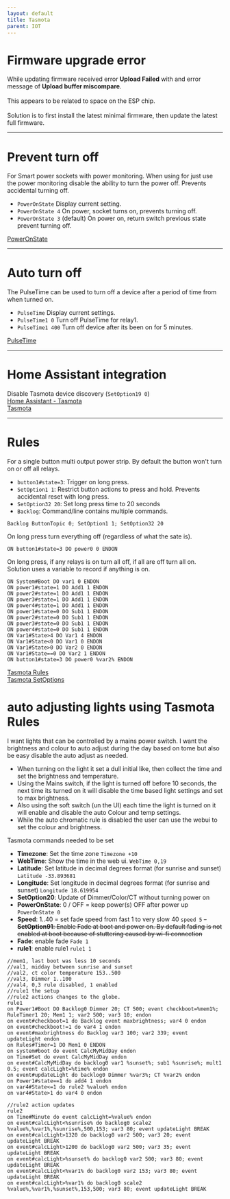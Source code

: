 ```yaml
---
layout: default
title: Tasmota
parent: IOT
---
```


# Firmware upgrade error
While updating firmware received error **Upload Failed** with and error message of **Upload buffer miscompare**.<BR>
<BR>
This appears to be related to space on the ESP chip.<BR>
<BR>
Solution is to first install the latest minimal firmware, then update the latest full firmware.

---

# Prevent turn off
For Smart power sockets with power monitoring. When using for just use the power monitoring disable the ability to turn the power off. Prevents accidental turning off.
- `PowerOnState` Display current setting.
- `PowerOnState 4` On power, socket turns on, prevents turning off.
- `PowerOnState 3` (default) On power on, return switch previous state prevent turning off.

[PowerOnState](https://tasmota.github.io/docs/PowerOnState/)

---

# Auto turn off
The PulseTime can be used to turn off a device after a period of time from when turned on.
- `PulseTime` Display current settings.
- `PulseTime1 0` Turn off PulseTime for relay1.
- `PulseTime1 400` Turn off device after its been on for 5 minutes.

[PulseTime](https://tasmota.github.io/docs/Commands/#pulsetime)

---

# Home Assistant integration
Disable Tasmota device discovery (`SetOption19 0`)<BR>
[Home Assistant - Tasmota](https://www.home-assistant.io/integrations/tasmota/)<BR>
[Tasmota](https://tasmota.github.io/docs/Home-Assistant/#transition-from-mqtt-discovery)

---

# Rules
For a single button multi output power strip. By default the button won't turn on or off all relays.
- `button1#state=3`: Trigger on long press.
- `SetOption1 1`: Restrict button actions to press and hold. Prevents accidental reset with long press.
- `SetOption32 20`: Set long press time to 20 seconds
- `Backlog`: Command/line contains multiple commands.

```
Backlog ButtonTopic 0; SetOption1 1; SetOption32 20
```

On long press turn everything off (regardless of what the sate is).
``` 
ON button1#state=3 DO power0 0 ENDON
```

On long press, if any relays is on turn all off, if all are off turn all on.<BR>
Solution uses a variable to record if anything is on.
```
ON System#Boot DO var1 0 ENDON
ON power1#state=1 DO Add1 1 ENDON
ON power2#state=1 DO Add1 1 ENDON
ON power3#state=1 DO Add1 1 ENDON
ON power4#state=1 DO Add1 1 ENDON
ON power1#state=0 DO Sub1 1 ENDON
ON power2#state=0 DO Sub1 1 ENDON
ON power3#state=0 DO Sub1 1 ENDON
ON power4#state=0 DO Sub1 1 ENDON
ON Var1#State>4 DO Var1 4 ENDON
ON Var1#State<0 DO Var1 0 ENDON
ON Var1#State>0 DO Var2 0 ENDON
ON Var1#State==0 DO Var2 1 ENDON
ON button1#state=3 DO power0 %var2% ENDON
```

[Tasmota Rules](ttps://tasmota.github.io/docs/Rules/)<BR>
[Tasmota SetOptions](https://tasmota.github.io/docs/Commands/#setoptions)<BR>

# auto adjusting lights using Tasmota Rules
I want lights that can be controlled by a mains power switch. I want the brightness and colour to auto adjust during the day based on tome but also be easy disable the auto adjust as needed.

- When turning on the light it set a dull initial like, then  collect the time and set the brightness and temperature.
- Using the Mains switch, if the light is turned off before 10 seconds, the next time its turned on it will disable the time based light settings and set to max brightness.
- Also using the soft switch (un the UI) each time the light is turned on it will enable and disable the auto Colour and temp settings.
- While the auto chromatic rule is disabled the user can use the webui to set the colour and brightness.


Tasmota commands needed to be set
 - **Timezone**: Set the time zone `Timezone +10`
 - **WebTime**: Show the time in the web ui. `WebTime 0,19`
 - **Latitude**: Set latitude in decimal degrees format (for sunrise and sunset) `Latitude -33.893681`
 - **Longitude**: Set longitude in decimal degrees format (for sunrise and sunset) `Longitude 18.619954`
 - **SetOption20**: Update of Dimmer/Color/CT without turning power on
 - **PowerOnState**: 0 / OFF = keep power(s) OFF after power up `PowerOnState 0`
 - **Speed**: 1..40 = set fade speed from fast 1 to very slow 40 `speed 5`
 ~~- **SetOption91**: Enable Fade at boot and power on. By default fading is not enabled at boot because of stuttering caused by wi-fi connection~~
 - **Fade**: enable fade `Fade 1`
 - **rule1**: enable rule1 `rule1 1`
```
//mem1, last boot was less 10 seconds
//val1, midday between sunrise and sunset
//val2, ct color temperature 153..500
//val3, Dimmer 1..100
//val4, 0,3 rule disabled, 1 enabled
//rule1 the setup
//rule2 actions changes to the globe. 
rule1
on Power1#Boot DO Backlog0 Dimmer 20; CT 500; event checkboot=%mem1%; RuleTimer1 20; Mem1 1; var2 500; var3 10; endon
on event#checkboot=1 do Backlog event maxbrightness; var4 0 endon
on event#checkboot!=1 do var4 1 endon 
on event#maxbrightness do Backlog var3 100; var2 339; event updateLight endon
on Rules#Timer=1 DO Mem1 0 ENDON 
on system#boot do event CalcMyMidDay endon 
on Time#Set do event CalcMyMidDay endon 
on event#CalcMyMidDay do backlog0 var1 %sunset%; sub1 %sunrise%; mult1 0.5; event calcLight=%time% endon
on event#updateLight do backlog0 Dimmer %var3%; CT %var2% endon
on Power1#state==1 do add4 1 endon
on var4#State<=1 do rule2 %value% endon
on var4#State>1 do var4 0 endon

//rule2 action updates
rule2
on Time#Minute do event calcLight=%value% endon
on event#calcLight<%sunrise% do backlog0 scale2 %value%,%var1%,%sunrise%,500,153; var3 80; event updateLight BREAK
on event#calcLight>1320 do backlog0 var2 500; var3 20; event updateLight BREAK
on event#calcLight>1200 do backlog0 var2 500; var3 35; event updateLight BREAK
on event#calcLight>%sunset% do backlog0 var2 500; var3 80; event updateLight BREAK
on event#calcLight<%var1% do backlog0 var2 153; var3 80; event updateLight BREAK
on event#calcLight>%var1% do backlog0 scale2 %value%,%var1%,%sunset%,153,500; var3 80; event updateLight BREAK
```

